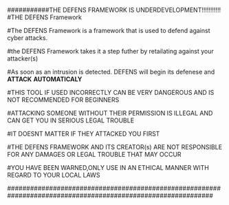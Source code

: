 ###########THE DEFENS FRAMEWORK IS UNDERDEVELOPMENT!!!!!!!!!!!
#THE DEFENS Framework

#The DEFENS Framework is a framework that is used to defend against cyber attacks.

#the DEFENS Framework takes it a step futher by retailating against your attacker(s) 

#As soon as an intrusion is detected. DEFENS will begin its defenese and ****ATTACK**** ****AUTOMATICALY****

#THIS TOOL IF USED INCORRECTLY CAN BE VERY DANGEROUS AND IS NOT RECOMMENDED FOR BEGINNERS

#ATTACKING SOMEONE WITHOUT THEIR PERMISSION IS ILLEGAL AND CAN GET YOU IN SERIOUS LEGAL TROUBLE

#IT DOESNT MATTER IF THEY ATTACKED YOU FIRST

#THE DEFENS FRAMEWORK AND ITS CREATOR(s) ARE NOT RESPONSIBLE FOR ANY DAMAGES OR LEGAL TROUBLE THAT MAY OCCUR

#YOU HAVE BEEN WARNED,ONLY USE IN AN ETHICAL MANNER WITH REGARD TO YOUR LOCAL LAWS

##############################################################################################################



